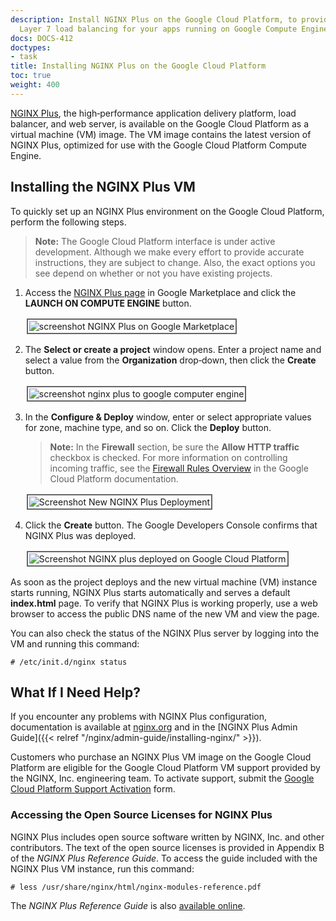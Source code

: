 ```yaml
---
description: Install NGINX Plus on the Google Cloud Platform, to provide sophisticated
  Layer 7 load balancing for your apps running on Google Compute Engine.
docs: DOCS-412
doctypes:
- task
title: Installing NGINX Plus on the Google Cloud Platform
toc: true
weight: 400
---
```


[NGINX Plus](https://www.nginx.com/products/nginx/), the high‑performance application delivery platform, load balancer, and web server, is available on the Google Cloud Platform as a virtual machine (VM) image. The VM image contains the latest version of NGINX Plus, optimized for use with the Google Cloud Platform Compute Engine.


## Installing the NGINX Plus VM

To quickly set up an NGINX Plus environment on the Google Cloud Platform, perform the following steps.

> **Note:** The Google Cloud Platform interface is under active development. Although we make every effort to provide accurate instructions, they are subject to change. Also, the exact options you see depend on whether or not you have existing projects.

1. Access the [NGINX Plus page](https://console.cloud.google.com/marketplace/details/nginx-public/nginx-plus) in Google Marketplace and click the **LAUNCH ON COMPUTE ENGINE** button.

   <img src="/nginx/images/gcp-nginx-plus-page-oct2018.png" alt="screenshot NGINX Plus on Google Marketplace" style="border:2px solid #666666; padding:2px; margin:2px;" />

2. The **Select or create a project** window opens. Enter a project name and select a value from the **Organization** drop‑down, then click the **Create** button.

    <img src="/nginx/images/gcp-create-select-project-oct2018.png" alt="screenshot nginx plus to google computer engine" style="border:2px solid #666666; padding:2px; margin:2px;" />

3. In the **Configure & Deploy** window, enter or select appropriate values for zone, machine type, and so on. Click the **Deploy** button.

    > **Note:** In the **Firewall** section, be sure the **Allow HTTP traffic** checkbox is checked. For more information on controlling incoming traffic, see the [Firewall Rules Overview](https://cloud.google.com/vpc/docs/firewalls) in the Google Cloud Platform documentation.

    <img src="/nginx/images/gcp-configure-deploy-feb2018.png" alt="Screenshot New NGINX Plus Deployment" style="border:2px solid #666666; padding:2px; margin:2px;" />

4. Click the **Create** button. The Google Developers Console confirms that NGINX Plus was deployed.

    <img src="/nginx/images/gcp-deploy-confirmation-feb2018.png" alt="Screenshot NGINX plus deployed on Google Cloud Platform" style="border:2px solid #666666; padding:2px; margin:2px;" />

As soon as the project deploys and the new virtual machine (VM) instance starts running, NGINX Plus starts automatically and serves a default **index.html** page. To verify that NGINX Plus is working properly, use a web browser to access the public DNS name of the new VM and view the page.

You can also check the status of the NGINX Plus server by logging into the VM and running this command:

```shell
# /etc/init.d/nginx status
```


## What If I Need Help?

If you encounter any problems with NGINX Plus configuration, documentation is available at [nginx.org](https://nginx.org/en/docs/) and in the [NGINX Plus Admin Guide]({{< relref "/nginx/admin-guide/installing-nginx/" >}}).

Customers who purchase an NGINX Plus VM image on the Google Cloud Platform are eligible for the Google Cloud Platform VM support provided by the NGINX, Inc. engineering team. To activate support, submit the [Google Cloud Platform Support Activation](https://www.nginx.com/gcp-support-activation/) form.


### Accessing the Open Source Licenses for NGINX Plus

NGINX Plus includes open source software written by NGINX, Inc. and other contributors. The text of the open source licenses is provided in Appendix B of the _NGINX Plus Reference Guide_. To access the guide included with the NGINX Plus VM instance, run this command:

```shell
# less /usr/share/nginx/html/nginx-modules-reference.pdf
```

The _NGINX Plus Reference Guide_ is also [available online](http://www.nginx.com/wp-content/uploads/2023/08/nginx-modules-reference.pdf).
